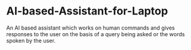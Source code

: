 # AI-based-Assistant-for-Laptop
An AI based assistant which works on human commands and gives responses to the user on the basis of a query being asked or the words spoken by the user.
